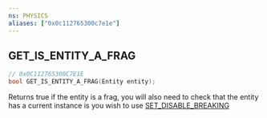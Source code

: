 ```yaml
---
ns: PHYSICS
aliases: ["0x0c112765300c7e1e"]
---
```

## GET_IS_ENTITY_A_FRAG

```c
// 0x0C112765300C7E1E
bool GET_IS_ENTITY_A_FRAG(Entity entity);
```

Returns true if the entity is a frag, you will also need to check that the entity has a current instance is you wish to use [SET_DISABLE_BREAKING](#_0x5CEC1A84620E7D5B)

